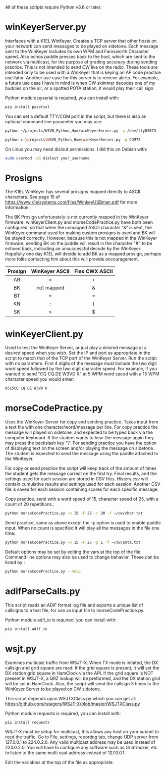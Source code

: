 All of these scripts require Python v3.6 or later.

# winKeyerServer.py

Interfaces with a K1EL WinKeyer. Creates a TCP server that other hosts on your network can send messages to be played on sidetone. Each message sent to the WinKeyer includes its own WPM and Farnsworth Character speed. Also echos paddle presses back to the host, which are sent to the network via multicast, for the purpose of grading accuracy during sending practice. This is not intended to send CW live on the radio. These tools are intended only to be used with a WinKeyer that is keying an AF code practice oscillator. Another use case for this server is to recieve alerts. For example, a future use case I have in mind is when CW skimmer decodes one of my buddies on the air, or a spotted POTA station, it would play their call sign.

Python module pyserial is required, you can install with: 
```bash
pip install pyserial
```
You can set a default TTY/COM port in the script, but there is also an optional command line parameter you may use:
```bash
python ~/projects/W3VD_Python_Ham/winKeyerServer.py -p /dev/ttyUSB73
```
```bash
python c:\projects\W3VD_Python_Ham\winKeyerServer.py -p COM73
```
On Linux you may need dialout permissions. I did this on Debian with:
```bash
sudo usermod -aG dialout your_username
```
# Prosigns
The K1EL WinKeyer has several prosigns mapped directly to ASCII characters. See page 15 of https://www.k1elsystems.com/files/WinkeyUSBman.pdf for more information.

The BK Prosign unfortunately is not currently mapped in the WinKeyer firmware. winKeyerClient.py and morseCodePractice.py have both been configured, so that when the unmapped ASCII character "&" is sent, the WinKeyer command used for making custom prosigns is used and BK will be played correctly. However, because this is not mapped in the WinKeyer firmware, sending BK on the paddle will result in the character "#" to be echoed back, indicating an unsuccessful decode by the WinKeyer. Hopefully one day K1EL will decide to add BK as a mapped prosign, perhaps more folks contacting him about this will provide encouragement.

Prosign  | WinKeyer ASCII | Flex CWX ASCII
:---: | :---: | :---:
AR | < | +
BK | not mapped | &
BT | = | =
KN | : | (
SK | > | $

# winKeyerClient.py

Used to test the WinKeyer Server, or just play a desired message at a desired speed when you wish. Set the IP and port as appropriate in the script to match that of the TCP port of the WinKeyer Server. Run the script with no paramters. First 4 digits of the message must include the two digit word speed followed by the two digit character speed. For example, if you wanted to send "CQ CQ DE W3VD K" at 5 WPM word speed with a 15 WPM character speed you would enter:
```bash
0515CQ CQ DE W3VD K
```

# morseCodePractice.py

Uses the WinKeyer Server for copy and sending practice. Takes input from a text file with one character/word/message per line. For copy practice the message will played on sidetone, and expected to be typed back via the computer keyboard. If the student wants to hear the message again they may press the backslash key "\\". For sending practice you have the option of displaying text on the screen and/or playing the message on sidetone. The student is expected to send the message using the paddle attached to the WinKeyer.

For copy or send practice the script will keep track of the amount of times the student gets the message correct on the first try. Final results, and the settings used for each session are stored in CSV files. History.csv will contain cumulative results and settings used for each session. Another CSV file is saved for each session containing scores for each specific message. 

Copy practice, send with a word speed of 15, character speed of 25, with a count of 20 repetitions.:
```bash
python morseCodePractice.py -w 15 -F 25 -c 20 -f ~/cw/char.txt
```

Send practice, same as above except the -p option is used to enable paddle input. When no count is specified it will play all the messages in the file one time:
```bash
python morseCodePractice.py -w 15 -F 25 -p 1 -f ~/cw/pota.txt
```

Default options may be set by editing the vars at the top of the file. Command line options may also be used to change behavior. These can be listed by :
```bash
python morseCodePractice.py --help
```

# adifParseCalls.py
This script reads an ADIF format log file and exports a unique list of callsigns to a text file, for use as input file to morseCodePractice.py.

Python module adif_io is required, you can install with: 
```bash
pip install adif_io
```

# wsjt.py

Examines multicast traffic from WSJT-X. When TX mode is intiated, the DX callsign and grid square are read. If the grid square is present, it will set the DX station grid square in HamClock via the API. If the grid square is NOT present in WSJT-X, a QRZ lookup will be preformed, and the DX station grid will be set in HamClock. Also, the script will send the callsign 3 times to the WinKeyer Server to be played on CW sidetone.

This script depends upon WSJTXClass.py which you can get at: https://github.com/rstagers/WSJT-X/blob/master/WSJTXClass.py

Python module requests is required, you can install with: 
```bash
pip install requests
```

WSJT-X must be setup for multicast, this allows any host on your subnet to read the traffic. Go to File, settings, reporting tab, change UDP server from 127.0.0.1 to 224.0.2.0. Any valid multicast address may be used instead of 224.0.2.0. You will have to configure any software such as Gridtracker, etc to listen to the same multi cast address instead of 127.0.0.1.

Edit the variables at the top of the file as appropriate.
